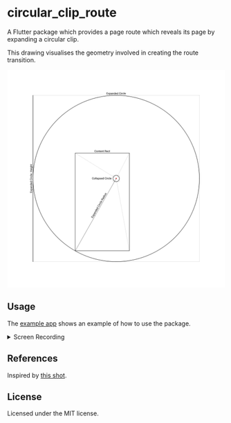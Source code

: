 # circular_clip_route

A Flutter package which provides a page route which reveals its page by expanding a circular clip.

This drawing visualises the geometry involved in creating the route transition.

<img src="https://raw.githubusercontent.com/blaugold/circular_clip_route/master/doc/Geometry.svg" width="600" alt="Illustration of the geometry of the transition">

## Usage

The [example app] shows an example of how to use the package.

<details>
    <summary>Screen Recording</summary>
    <img src="https://raw.githubusercontent.com/blaugold/circular_clip_route/master/doc/example-screen-recording.gif" width="600" alt="Screen recording of example app">
</details>

## References

Inspired by [this shot](https://dribbble.com/shots/12132567-Personal-Challenge-App-Interactions).

## License

Licensed under the MIT license.

[example app]: https://github.com/blaugold/circular_clip_route/blob/master/example/lib/contact_list_page.dart
